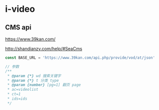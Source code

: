 # i-video

## CMS api

<https://www.39kan.com/>

<http://shandianzy.com/help/#SeaCms>

```ts
const BASE_URL = 'https://www.39kan.com/api.php/provide/vod/at/json'

// 参数
/**
 * @param {*} wd 搜索关键字
 * @param {*} t 分类 type
 * @param {number} [pg=1] 翻页 page
 * ac=videolist
 * ct=1
 * ids=ids
 */
```
